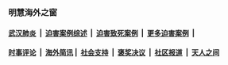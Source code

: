 
### 明慧海外之窗

####  [武汉肺炎](indexes/365.md?t=06201101) &nbsp;|&nbsp;  [迫害案例综述](indexes/328.md?t=06201101) &nbsp;|&nbsp; [迫害致死案例](indexes/277.md?t=06201101)  &nbsp;|&nbsp; [更多迫害案例](indexes/81.md?t=06201101)  &nbsp;|&nbsp; 
####  [时事评论](indexes/19.md?t=06201101) &nbsp;|&nbsp; [海外简讯](indexes/245.md?t=06201101)&nbsp;|&nbsp;  [社会支持](indexes/140.md?t=06201101) &nbsp;|&nbsp; [褒奖决议](indexes/282.md?t=06201101) &nbsp;|&nbsp; [社区报道](indexes/91.md?t=06201101)  &nbsp;|&nbsp; [天人之间](indexes/78.md?t=06201101) 

